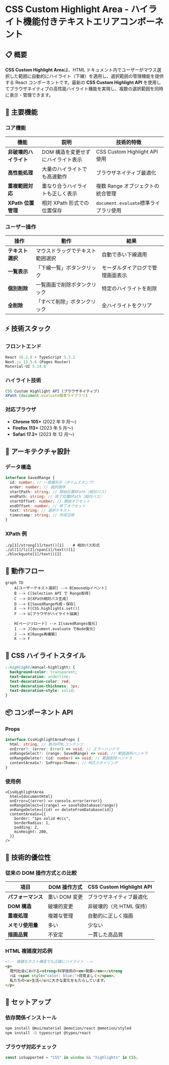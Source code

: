 # CSS Custom Highlight Area - ハイライト機能付きテキストエリアコンポーネント

## 📋 概要

**CSS Custom Highlight Area**は、HTML ドキュメント内でユーザーがマウス選択した範囲に自動的にハイライト（下線）を適用し、選択範囲の管理機能を提供する React コンポーネントです。最新の **CSS Custom Highlight API** を使用してブラウザネイティブの高性能ハイライト機能を実現し、複数の選択範囲を同時に表示・管理できます。

## 🚀 主要機能

### **コア機能**

| 機能                   | 説明                               | 技術的特徴                            |
| ---------------------- | ---------------------------------- | ------------------------------------- |
| **非破壊的ハイライト** | DOM 構造を変更せずにハイライト表示 | CSS Custom Highlight API 使用         |
| **高性能処理**         | 大量のハイライトでも高速動作       | ブラウザネイティブ最適化              |
| **重複範囲対応**       | 重なり合うハイライトも正しく表示   | 複数 Range オブジェクトの統合管理     |
| **XPath 位置管理**     | 相対 XPath 形式での位置保存        | `document.evaluate`標準ライブラリ使用 |

### **ユーザー操作**

| 操作             | 動作                             | 結果                             |
| ---------------- | -------------------------------- | -------------------------------- |
| **テキスト選択** | マウスドラッグでテキスト範囲選択 | 自動で赤い下線適用               |
| **一覧表示**     | 「下線一覧」ボタンクリック       | モーダルダイアログで管理画面表示 |
| **個別削除**     | 一覧画面で削除ボタンクリック     | 特定のハイライトを削除           |
| **全削除**       | 「すべて削除」ボタンクリック     | 全ハイライトをクリア             |

## ⚡ 技術スタック

### **フロントエンド**

```typescript
React 18.2.0 + TypeScript 5.2.2
Next.js 13.5.6 (Pages Router)
Material-UI 5.14.0
```

### **ハイライト技術**

```typescript
CSS Custom Highlight API (ブラウザネイティブ)
XPath (document.evaluate標準ライブラリ)
```

### **対応ブラウザ**

- **Chrome 105+** (2022 年 9 月〜)
- **Firefox 113+** (2023 年 5 月〜)
- **Safari 17.2+** (2023 年 12 月〜)

## 🎯 アーキテクチャ設計

### **データ構造**

```typescript
interface SavedRange {
  id: number; // 一意識別子（タイムスタンプ）
  order: number; // 選択順序
  startPath: string; // 開始位置XPath（相対パス）
  endPath: string; // 終了位置XPath（相対パス）
  startOffset: number; // 開始オフセット
  endOffset: number; // 終了オフセット
  text: string; // 選択テキスト
  timestamp: string; // 作成日時
}
```

### **XPath 例**

```
./p[1]/strong[1]/text()[1]    # 相対パス形式
./ul[1]/li[2]/span[1]/text()[1]
./blockquote[1]/text()[2]
```

## 🔄 動作フロー

```mermaid
graph TD
    A[ユーザーテキスト選択] --> B[mouseUpイベント]
    B --> C[Selection API で Range取得]
    C --> D[XPath相対パス生成]
    D --> E[SavedRange作成・保存]
    E --> F[CSS.highlights.set()]
    F --> G[ブラウザがハイライト描画]

    H[ページリロード] --> I[savedRanges復元]
    I --> J[document.evaluate でNode復元]
    J --> K[Range再構築]
    K --> F
```

## 🎨 CSS ハイライトスタイル

```css
::highlight(manual-highlight) {
  background-color: transparent;
  text-decoration: underline;
  text-decoration-color: red;
  text-decoration-thickness: 3px;
  text-decoration-style: solid;
}
```

## 📦 コンポーネント API

### **Props**

```typescript
interface CssHighlightAreaProps {
  html: string; // 表示HTMLコンテンツ
  onError?: (error: Error) => void; // エラーハンドラ
  onRangeSelect?: (range: SavedRange) => void; // 範囲選択ハンドラ
  onRangeDelete?: (id: number) => void; // 範囲削除ハンドラ
  contentAreaSx?: SxProps<Theme>; // MUIスタイリング
}
```

### **使用例**

```tsx
<CssHighlightArea
  html={documentHtml}
  onError={(error) => console.error(error)}
  onRangeSelect={(range) => saveToDatabase(range)}
  onRangeDelete={(id) => deleteFromDatabase(id)}
  contentAreaSx={{
    border: "1px solid #ccc",
    borderRadius: 1,
    padding: 2,
    minHeight: 200,
  }}
/>
```

## 🌟 技術的優位性

### **従来の DOM 操作方式との比較**

| 項目               | DOM 操作方式  | CSS Custom Highlight API |
| ------------------ | ------------- | ------------------------ |
| **パフォーマンス** | 重い DOM 変更 | ブラウザネイティブ最適化 |
| **DOM 構造**       | 破壊的変更    | 非破壊的（元 HTML 保持） |
| **重複処理**       | 複雑な管理    | 自動的に正しく描画       |
| **メモリ使用量**   | 多い          | 少ない                   |
| **描画品質**       | 不安定        | 一貫した高品質           |

### **HTML 複雑度対応例**

```html
<!-- 複雑なネスト構造でも正確にハイライト -->
<p>
  現代社会における<strong>科学技術の<em>発展</em></strong
  >は <span style="color: blue;">目覚ましく</span>、
  私たちの<u>生活</u>に大きな変化をもたらしています。
</p>
```

## 🔧 セットアップ

### **依存関係インストール**

```bash
npm install @mui/material @emotion/react @emotion/styled
npm install -D typescript @types/react
```

### **ブラウザ対応チェック**

```typescript
const isSupported = "CSS" in window && "highlights" in CSS;
```

